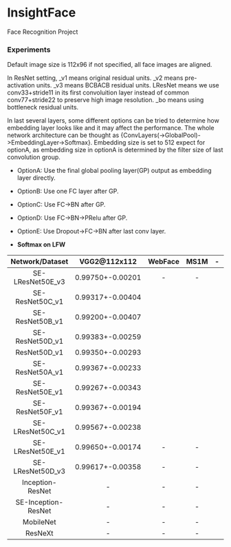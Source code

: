 # InsightFace
Face Recognition Project

### Experiments

Default image size is 112x96 if not specified, all face images are aligned.

In ResNet setting, \_v1 means original residual units.  \_v2 means pre-activation units.  \_v3 means BCBACB residual units.  LResNet means we use conv33+stride11 in its first convoluition layer instead of common conv77+stride22 to preserve high image resolution.   \_bo means using bottleneck residual units.   

In last several layers, some different options can be tried to determine how embedding layer looks like and it may affect the performance. The whole network architecture can be thought as {ConvLayers(->GlobalPool)->EmbeddingLayer->Softmax}. Embedding size is set to 512 expect for optionA, as embedding size in optionA is determined by the filter size of last convolution group.

- OptionA: Use the final global pooling layer(GP) output as embedding layer directly.
- OptionB: Use one FC layer after GP.
- OptionC: Use FC->BN after GP.
- OptionD: Use FC->BN->PRelu after GP.
- OptionE: Use Dropout->FC->BN after last conv layer.



- **Softmax on LFW**

|   Network/Dataset   |   VGG2@112x112   | WebFace | MS1M |  -   |  -   |
| :-----------------: | :--------------: | :-----: | :--: | :--: | :--: |
|  SE-LResNet50E_v3   | 0.99750+-0.00201 |    -    |  -   |      |      |
|   SE-ResNet50C_v1   | 0.99317+-0.00404 |         |      |      |      |
|   SE-ResNet50B_v1   | 0.99200+-0.00407 |         |      |      |      |
|   SE-ResNet50D_v1   | 0.99383+-0.00259 |         |      |      |      |
|   ResNet50D_v1      | 0.99350+-0.00293 |         |      |      |      |
|  SE-ResNet50A\_v1   | 0.99367+-0.00233 |         |      |      |      |
|  SE-ResNet50E\_v1   | 0.99267+-0.00343 |         |      |      |      |
|  SE-ResNet50F\_v1   | 0.99367+-0.00194 |         |      |      |      |
|  SE-LResNet50C_v1   | 0.99567+-0.00238 |         |      |      |      |
|  SE-LResNet50E_v1   | 0.99650+-0.00174 |    -    |  -   |      |      |
|  SE-LResNet50D_v3   | 0.99617+-0.00358 |    -    |  -   |      |      |
|  Inception-ResNet   |        -         |    -    |  -   |      |      |
| SE-Inception-ResNet |        -         |    -    |  -   |      |      |
|      MobileNet      |        -         |    -    |  -   |      |      |
|       ResNeXt       |        -         |    -    |  -   |      |      |
